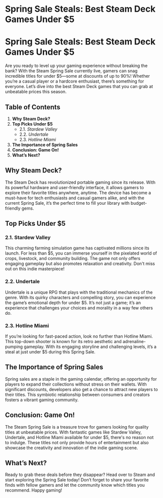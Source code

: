 # Spring Sale Steals: Best Steam Deck Games Under $5

# Spring Sale Steals: Best Steam Deck Games Under $5

Are you ready to level up your gaming experience without breaking the bank? With the Steam Spring Sale currently live, gamers can snag incredible titles for under $5—some at discounts of up to 90%! Whether you’re a casual player or a hardcore enthusiast, there’s something for everyone. Let’s dive into the best Steam Deck games that you can grab at unbeatable prices this season.

## Table of Contents
1. **Why Steam Deck?**  
2. **Top Picks Under $5**  
   - 2.1. *Stardew Valley*  
   - 2.2. *Undertale*  
   - 2.3. *Hotline Miami*  
3. **The Importance of Spring Sales**  
4. **Conclusion: Game On!**  
5. **What’s Next?**  

## Why Steam Deck?
The Steam Deck has revolutionized portable gaming since its release. With its powerful hardware and user-friendly interface, it allows gamers to explore their favorite titles anywhere, anytime. The device has become a must-have for tech enthusiasts and casual gamers alike, and with the current Spring Sale, it’s the perfect time to fill your library with budget-friendly gems.

## Top Picks Under $5
### 2.1. Stardew Valley
This charming farming simulation game has captivated millions since its launch. For less than $5, you can immerse yourself in the pixelated world of crops, livestock, and community building. The game not only offers engaging gameplay but also promotes relaxation and creativity. Don't miss out on this indie masterpiece!

### 2.2. Undertale
Undertale is a unique RPG that plays with the traditional mechanics of the genre. With its quirky characters and compelling story, you can experience the game’s emotional depth for under $5. It’s not just a game; it’s an experience that challenges your choices and morality in a way few others do.

### 2.3. Hotline Miami
If you’re looking for fast-paced action, look no further than Hotline Miami. This top-down shooter is known for its retro aesthetic and adrenaline-pumping gameplay. With its engaging storyline and challenging levels, it’s a steal at just under $5 during this Spring Sale.

## The Importance of Spring Sales
Spring sales are a staple in the gaming calendar, offering an opportunity for players to expand their collections without stress on their wallets. With significant discounts, developers also get a chance to attract new players to their titles. This symbiotic relationship between consumers and creators fosters a vibrant gaming community.

## Conclusion: Game On!
The Steam Spring Sale is a treasure trove for gamers looking for quality titles at unbeatable prices. With fantastic games like Stardew Valley, Undertale, and Hotline Miami available for under $5, there's no reason not to indulge. These titles not only provide hours of entertainment but also showcase the creativity and innovation of the indie gaming scene.

## What’s Next?
Ready to grab these deals before they disappear? Head over to Steam and start exploring the Spring Sale today! Don’t forget to share your favorite finds with fellow gamers and let the community know which titles you recommend. Happy gaming!